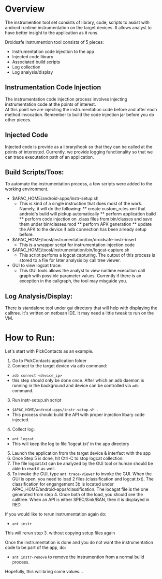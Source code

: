 Overview
========
The instrumention tool set consists of library, code, scripts to assist with android runtime instrumentation 
on the target devices.   It allows analyst to have better insight to the application as it runs.

Droidsafe instrumention tool consists of 5 pieces:

* Instrumentation code injection to the app
* Injected code library
* Associated build scripts
* Log collection 
* Log analysis/display

Instrumentation Code Injection
------------------------------
The instrumentation code injection process involves injecting instrumentation code at the points of interest.  
At this point we are injecting the instrumentation code before and after each method invocation.  Remember to build
the code injection jar before you do other pieces.

Injected Code
-------------
Injected code is provide as a library/hook so that they can be called at the points of interested.  Currently,
we provide logging functionality so that we can trace executation path of an application.

Build Scripts/Toos:
------------------
To automate the instrumentation process, a few scripts were added to the working environment.
* $APAC_HOME/android-apps/instr-setup.sh
  * This is kind of a single instruction that does most of the work.  Namely, it will do the following:
    ** create custom_rules.xml that android's build will pickup automatically
    ** perform application build
    ** perform code injection on .class files from bin/classes and save them under bin/classes.mod
    ** perform APK generation 
    ** update the APK to the device if adb connection has been already setup before.
* $APAC_HOME/toosl/instrumentation/bin/droidsafe-instr-insert
  * This is a wrapper script for instrumentation injection code
* $APAC_HOME/toosl/instrumentation/bin/logcat-capture.sh
  * This script perfoms a logcat capturing.  The output of this process is stored to a file for later analysis by call tree viewer.
* GUI to view logcat trace:
  * This GUI tools allows the analyst to view runtime execution call graph with possible parameter values.  Currently if there is an exception
  in the callgraph, the tool may misguide you.

Log Analysis/Display:
--------------------
There is standalone tool under gui directory that will help with displaying the calltree.  It's written on netbean
IDE.  It may need a little tweak to run on the VM.

How to Run:
===========
Let's start with PickContacts as an example.  
1. Go to PickContacts application folder
2. Connect to the target device via adb command:
  * `adb connect <device_ip>`
  * this step should only be done once.  After which an adb daemon is running in the background and device
  can be controlled via `adb` command.
3. Run instr-setup.sh script 
  * `$APAC_HOME/android-apps/instr-setup.sh .`
  * This process should build the API with proper injection libary code injected.
4. Collect log:
  * `ant logcat`
  * This will keep the log to file 'logcat.txt' in the app directory
5. Launch the application from the target device & interfact with the app
6. Once Step 5 is done, hit Ctrl-C to stop logcat collection.  
7. The file logcat.txt can be analyzed by the GUI tool or human should be able to read it as well.
8. To invoke the GUI, type `ant trace-viewer` to invoke the GUI.  When the GUI is open, you need to load 2 files (classification and logcat.txt).  The classification for engangement 3b is located under APAC_HOME/android-apps/classification.  The locagat file  is the one generated from step 4.  Once both of the load, you should see the calltree.  When an API is either SPEC/Sink/BAN, then it is displayed in RED.

If you would like to rerun instrumentation again do:
  * `ant instr`   

This will rerun step 3. without copying setup files again

Once the instrumentation is done and you do not want the instrumentation code to be part of the app, do:
  * `ant instr-remove` to remove the instrumention from a normal build process.

Hopefully, this will bring some values...

  
